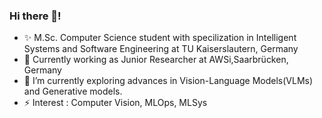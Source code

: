 ### Hi there 👋!

<!--
**thewall27/thewall27** is a ✨ _special_ ✨ repository because its `README.md` (this file) appears on your GitHub profile.

Here are some ideas to get you started:

- 🔭 I’m currently working on ...
- 🌱 I’m currently learning ...
- 👯 I’m looking to collaborate on ...
- 🤔 I’m looking for help with ...
- 💬 Ask me about ...
- 📫 How to reach me: ...
- 😄 Pronouns: ...
- ⚡ Fun fact: ...
-->
- ✨ M.Sc. Computer Science student with specilization in Intelligent Systems and Software Engineering at TU Kaiserslautern, Germany
- 🔭 Currently working as Junior Researcher at AWSi,Saarbrücken, Germany
- 🌱 I’m currently exploring advances in Vision-Language Models(VLMs) and Generative models.
- ⚡ Interest : Computer Vision, MLOps, MLSys
